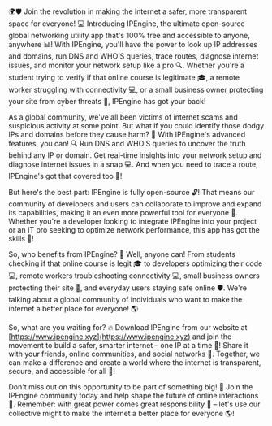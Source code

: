 🌍🛡️ Join the revolution in making the internet a safer, more transparent space for everyone! 💻 Introducing IPEngine, the ultimate open-source global networking utility app that's 100% free and accessible to anyone, anywhere 📊! With IPEngine, you'll have the power to look up IP addresses and domains, run DNS and WHOIS queries, trace routes, diagnose internet issues, and monitor your network setup like a pro 🔍. Whether you're a student trying to verify if that online course is legitimate 🎓, a remote worker struggling with connectivity 💻, or a small business owner protecting your site from cyber threats 💸, IPEngine has got your back!

As a global community, we've all been victims of internet scams and suspicious activity at some point. But what if you could identify those dodgy IPs and domains before they cause harm? 🚫 With IPEngine's advanced features, you can! 🔍 Run DNS and WHOIS queries to uncover the truth behind any IP or domain. Get real-time insights into your network setup and diagnose internet issues in a snap 💻. And when you need to trace a route, IPEngine's got that covered too 📍!

But here's the best part: IPEngine is fully open-source 🔓! That means our community of developers and users can collaborate to improve and expand its capabilities, making it an even more powerful tool for everyone 🤝. Whether you're a developer looking to integrate IPEngine into your project or an IT pro seeking to optimize network performance, this app has got the skills 💪!

So, who benefits from IPEngine? 🤔 Well, anyone can! From students checking if that online course is legit 🎓 to developers optimizing their code 💻, remote workers troubleshooting connectivity 💻, small business owners protecting their site 💸, and everyday users staying safe online 🛡️. We're talking about a global community of individuals who want to make the internet a better place for everyone! 🌎

So, what are you waiting for? 🔥 Download IPEngine from our website at [https://www.ipengine.xyz](https://www.ipengine.xyz) and join the movement to build a safer, smarter internet – one IP at a time 💪! Share it with your friends, online communities, and social networks 📱. Together, we can make a difference and create a world where the internet is transparent, secure, and accessible for all 🌟!

Don't miss out on this opportunity to be part of something big! 🚀 Join the IPEngine community today and help shape the future of online interactions 🔨. Remember: with great power comes great responsibility 💪 – let's use our collective might to make the internet a better place for everyone 🌎!
